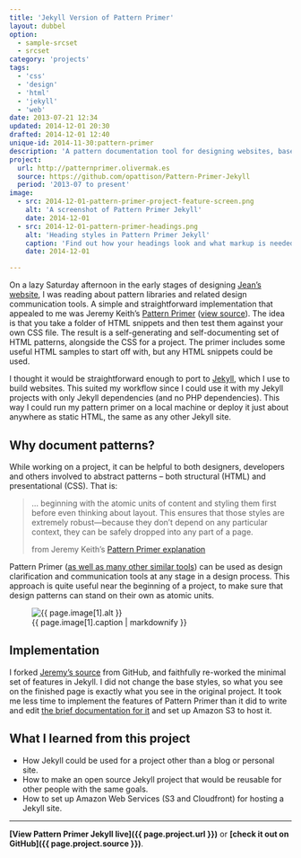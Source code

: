 ```yaml
---
title: 'Jekyll Version of Pattern Primer'
layout: dubbel
option:
  - sample-srcset
  - srcset
category: 'projects'
tags:
  - 'css'
  - 'design'
  - 'html'
  - 'jekyll'
  - 'web'
date: 2013-07-21 12:34
updated: 2014-12-01 20:30
drafted: 2014-12-01 12:40
unique-id: 2014-11-30:pattern-primer
description: 'A pattern documentation tool for designing websites, based on Jeremy Keith’s Pattern Primer.'
project:
  url: http://patternprimer.olivermak.es
  source: https://github.com/opattison/Pattern-Primer-Jekyll
  period: '2013-07 to present'
image:
  - src: 2014-12-01-pattern-primer-project-feature-screen.png
    alt: 'A screenshot of Pattern Primer Jekyll'
    date: 2014-12-01
  - src: 2014-12-01-pattern-primer-headings.png
    alt: 'Heading styles in Pattern Primer Jekyll'
    caption: 'Find out how your headings look and what markup is needed for them with a primer.'
    date: 2014-12-01

---
```


On a lazy Saturday afternoon in the early stages of designing [Jean’s website](http://jeancflanagan.com), I was reading about pattern libraries and related design communication tools. A simple and straightforward implementation that appealed to me was Jeremy Keith’s [Pattern Primer](http://patternprimer.adactio.com) ([view source](https://github.com/adactio/Pattern-Primer)). The idea is that you take a folder of HTML snippets and then test them against your own CSS file. The result is a self-generating and self-documenting set of HTML patterns, alongside the CSS for a project. The primer includes some useful HTML samples to start off with, but any HTML snippets could be used.

I thought it would be straightforward enough to port to [Jekyll](http://jekyllrb.com), which I use to build websites. This suited my workflow since I could use it with my Jekyll projects with only Jekyll dependencies (and no PHP dependencies). This way I could run my pattern primer on a local machine or deploy it just about anywhere as static HTML, the same as any other Jekyll site.

## Why document patterns?

While working on a project, it can be helpful to both designers, developers and others involved to abstract patterns – both structural (HTML) and presentational (CSS). That is:

<blockquote>
<p>… beginning with the atomic units of content and styling them first before even thinking about layout. This ensures that those styles are extremely robust—because they don’t depend on any particular context, they can be safely dropped into any part of a page.</p>
<footer><p>from Jeremy Keith’s <a href="https://adactio.com/journal/5028">Pattern Primer explanation</a></p></footer>
</blockquote>

Pattern Primer ([as well as many other similar tools](http://styleguides.io/tools.html)) can be used as design clarification and communication tools at any stage in a design process. This approach is quite useful near the beginning of a project, to make sure that design patterns can stand on their own as atomic units.

<figure class="narrow screenshot">
  <img
    src="{{ site.image-url }}/{{ page.image[1].src }}" 
    alt="{{ page.image[1].alt }}"
  >
  <figcaption>{{ page.image[1].caption | markdownify }}</figcaption>
</figure>

## Implementation

I forked [Jeremy’s source](https://github.com/adactio/Pattern-Primer) from GitHub, and faithfully re-worked the minimal set of features in Jekyll. I did not change the base styles, so what you see on the finished page is exactly what you see in the original project. It took me less time to implement the features of Pattern Primer than it did to write and edit [the brief documentation for it](https://github.com/opattison/Pattern-Primer-Jekyll) and set up Amazon S3 to host it.

## What I learned from this project

- How Jekyll could be used for a project other than a blog or personal site.
- How to make an open source Jekyll project that would be reusable for other people with the same goals.
- How to set up Amazon Web Services (S3 and Cloudfront) for hosting a Jekyll site.

- - -

**[View Pattern Primer Jekyll live]({{ page.project.url }})** or **[check it out on GitHub]({{ page.project.source }})**.